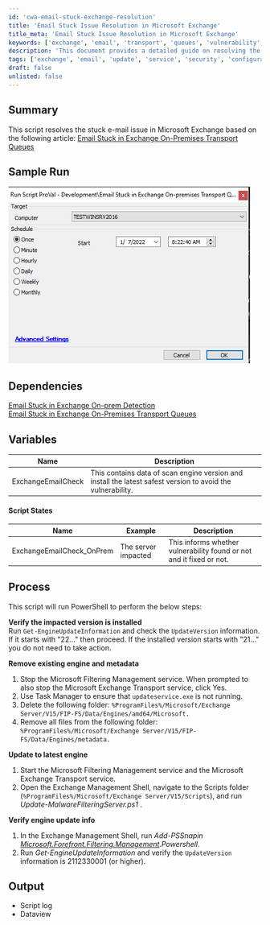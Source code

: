 ```yaml
---
id: 'cwa-email-stuck-exchange-resolution'
title: 'Email Stuck Issue Resolution in Microsoft Exchange'
title_meta: 'Email Stuck Issue Resolution in Microsoft Exchange'
keywords: ['exchange', 'email', 'transport', 'queues', 'vulnerability', 'update', 'service']
description: 'This document provides a detailed guide on resolving the stuck email issue in Microsoft Exchange. It outlines the necessary steps to verify the impacted version, remove existing engines, update to the latest engine, and verify the engine update information to ensure smooth email transport.'
tags: ['exchange', 'email', 'update', 'service', 'security', 'configuration']
draft: false
unlisted: false
---
```

## Summary

This script resolves the stuck e-mail issue in Microsoft Exchange based on the following article: [Email Stuck in Exchange On-Premises Transport Queues](https://techcommunity.microsoft.com/t5/exchange-team-blog/email-stuck-in-exchange-on-premises-transport-queues/ba-p/3049447)

## Sample Run

![Sample Run](../../../static/img/Exchange---Reset-Scan-Engine-Version/image_1.png)

## Dependencies

[Email Stuck in Exchange On-prem Detection](https://proval.itglue.com/DOC-5078775-9004646)  
[Email Stuck in Exchange On-Premises Transport Queues](https://techcommunity.microsoft.com/t5/exchange-team-blog/email-stuck-in-exchange-on-premises-transport-queues/ba-p/3049447)

## Variables

| Name                   | Description                                                                                     |
|------------------------|-------------------------------------------------------------------------------------------------|
| ExchangeEmailCheck     | This contains data of scan engine version and install the latest safest version to avoid the vulnerability. |

#### Script States

| Name                     | Example               | Description                                                        |
|--------------------------|-----------------------|--------------------------------------------------------------------|
| ExchangeEmailCheck_OnPrem| The server impacted    | This informs whether vulnerability found or not and it fixed or not. |

## Process

This script will run PowerShell to perform the below steps:

**Verify the impacted version is installed**  
Run `Get-EngineUpdateInformation` and check the `UpdateVersion` information. If it starts with "22..." then proceed. If the installed version starts with "21..." you do not need to take action.

**Remove existing engine and metadata**  
1. Stop the Microsoft Filtering Management service. When prompted to also stop the Microsoft Exchange Transport service, click Yes.  
2. Use Task Manager to ensure that `updateservice.exe` is not running.  
3. Delete the following folder: `%ProgramFiles%/Microsoft/Exchange Server/V15/FIP-FS/Data/Engines/amd64/Microsoft.`  
4. Remove all files from the following folder: `%ProgramFiles%/Microsoft/Exchange Server/V15/FIP-FS/Data/Engines/metadata.`

**Update to latest engine**  
1. Start the Microsoft Filtering Management service and the Microsoft Exchange Transport service.  
2. Open the Exchange Management Shell, navigate to the Scripts folder (`%ProgramFiles%/Microsoft/Exchange Server/V15/Scripts`), and run *Update-MalwareFilteringServer.ps1 <server FQDN>*.

**Verify engine update info**  
1. In the Exchange Management Shell, run *Add-PSSnapin [Microsoft.Forefront.Filtering.Management](http://microsoft.Forefront.Filtering.Management).Powershell*.  
2. Run *Get-EngineUpdateInformation* and verify the `UpdateVersion` information is 2112330001 (or higher).

## Output

- Script log
- Dataview



